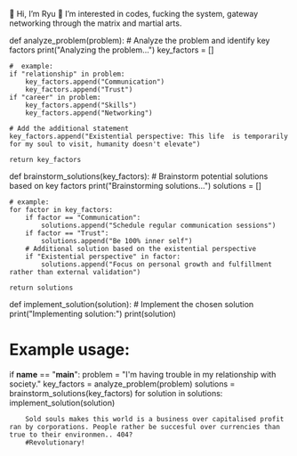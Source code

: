 👋 Hi, I’m Ryu
👀 I’m interested in codes, fucking the system, gateway networking through the matrix and martial arts.

def analyze_problem(problem):
    # Analyze the problem and identify key factors
    print("Analyzing the problem...")
    key_factors = []

    #  example:
    if "relationship" in problem:
        key_factors.append("Communication")
        key_factors.append("Trust")
    if "career" in problem:
        key_factors.append("Skills")
        key_factors.append("Networking")

    # Add the additional statement
    key_factors.append("Existential perspective: This life  is temporarily for my soul to visit, humanity doesn't elevate")

    return key_factors

def brainstorm_solutions(key_factors):
    # Brainstorm potential solutions based on key factors
    print("Brainstorming solutions...")
    solutions = []

    # example:
    for factor in key_factors:
        if factor == "Communication":
            solutions.append("Schedule regular communication sessions")
        if factor == "Trust":
            solutions.append("Be 100% inner self")
        # Additional solution based on the existential perspective
        if "Existential perspective" in factor:
            solutions.append("Focus on personal growth and fulfillment rather than external validation")

    return solutions

def implement_solution(solution):
    # Implement the chosen solution
    print("Implementing solution:")
    print(solution)

# Example usage:
if __name__ == "__main__":
    problem = "I'm having trouble in my relationship with society."
    key_factors = analyze_problem(problem)
    solutions = brainstorm_solutions(key_factors)
    for solution in solutions:
        implement_solution(solution)

        Sold souls makes this world is a business over capitalised profit ran by corporations. People rather be succesful over currencies than true to their environmen.. 404?
        #Revolutionary!



<!---
RyuSteez/SteezBytes is a ✨ special ✨ repository because its `README.md` (this file) appears on your GitHub profile.
You can click the Preview link to take a look at your changes.
--->
